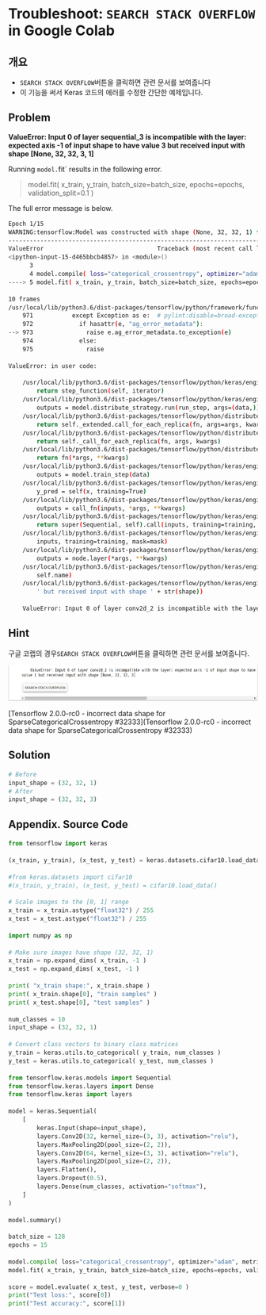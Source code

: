 # Troubleshoot: `SEARCH STACK OVERFLOW` in Google Colab

## 개요

* `SEARCH STACK OVERFLOW`버튼을 클릭하면 관련 문서를 보여줍니다
* 이 기능을 써서 Keras 코드의 에러를 수정한 간단한 예제입니다.

## Problem

**ValueError: Input 0 of layer sequential_3 is incompatible with the layer: expected axis -1 of input shape to have value 3 but received input with shape [None, 32, 32, 3, 1]**

Running `model.`fit` results in the following error.

> model.fit( x_train, y_train, batch_size=batch_size, epochs=epochs, validation_split=0.1 )

The full error message is below.

```bash
Epoch 1/15
WARNING:tensorflow:Model was constructed with shape (None, 32, 32, 1) for input Tensor("input_2:0", shape=(None, 32, 32, 1), dtype=float32), but it was called on an input with incompatible shape (None, 32, 32, 3).
---------------------------------------------------------------------------
ValueError                                Traceback (most recent call last)
<ipython-input-15-d465bbcb4857> in <module>()
      3 
      4 model.compile( loss="categorical_crossentropy", optimizer="adam", metrics=["accuracy"] )
----> 5 model.fit( x_train, y_train, batch_size=batch_size, epochs=epochs, validation_split=0.1 )

10 frames
/usr/local/lib/python3.6/dist-packages/tensorflow/python/framework/func_graph.py in wrapper(*args, **kwargs)
    971           except Exception as e:  # pylint:disable=broad-except
    972             if hasattr(e, "ag_error_metadata"):
--> 973               raise e.ag_error_metadata.to_exception(e)
    974             else:
    975               raise

ValueError: in user code:

    /usr/local/lib/python3.6/dist-packages/tensorflow/python/keras/engine/training.py:806 train_function  *
        return step_function(self, iterator)
    /usr/local/lib/python3.6/dist-packages/tensorflow/python/keras/engine/training.py:796 step_function  **
        outputs = model.distribute_strategy.run(run_step, args=(data,))
    /usr/local/lib/python3.6/dist-packages/tensorflow/python/distribute/distribute_lib.py:1211 run
        return self._extended.call_for_each_replica(fn, args=args, kwargs=kwargs)
    /usr/local/lib/python3.6/dist-packages/tensorflow/python/distribute/distribute_lib.py:2585 call_for_each_replica
        return self._call_for_each_replica(fn, args, kwargs)
    /usr/local/lib/python3.6/dist-packages/tensorflow/python/distribute/distribute_lib.py:2945 _call_for_each_replica
        return fn(*args, **kwargs)
    /usr/local/lib/python3.6/dist-packages/tensorflow/python/keras/engine/training.py:789 run_step  **
        outputs = model.train_step(data)
    /usr/local/lib/python3.6/dist-packages/tensorflow/python/keras/engine/training.py:747 train_step
        y_pred = self(x, training=True)
    /usr/local/lib/python3.6/dist-packages/tensorflow/python/keras/engine/base_layer.py:985 __call__
        outputs = call_fn(inputs, *args, **kwargs)
    /usr/local/lib/python3.6/dist-packages/tensorflow/python/keras/engine/sequential.py:372 call
        return super(Sequential, self).call(inputs, training=training, mask=mask)
    /usr/local/lib/python3.6/dist-packages/tensorflow/python/keras/engine/functional.py:386 call
        inputs, training=training, mask=mask)
    /usr/local/lib/python3.6/dist-packages/tensorflow/python/keras/engine/functional.py:508 _run_internal_graph
        outputs = node.layer(*args, **kwargs)
    /usr/local/lib/python3.6/dist-packages/tensorflow/python/keras/engine/base_layer.py:976 __call__
        self.name)
    /usr/local/lib/python3.6/dist-packages/tensorflow/python/keras/engine/input_spec.py:216 assert_input_compatibility
        ' but received input with shape ' + str(shape))

    ValueError: Input 0 of layer conv2d_2 is incompatible with the layer: expected axis -1 of input shape to have value 1 but received input with shape [None, 32, 32, 3]
```

## Hint

구글 코랩의 경우`SEARCH STACK OVERFLOW`버튼을 클릭하면 관련 문서를 보여줍니다.

<img src='images/error-5_cifar10-cnn-keras_ipynb.png'>



[Tensorflow 2.0.0-rc0 - incorrect data shape for SparseCategoricalCrossentropy #32333](Tensorflow 2.0.0-rc0 - incorrect data shape for SparseCategoricalCrossentropy #32333)

## Solution

```python
# Before
input_shape = (32, 32, 1)
# After
input_shape = (32, 32, 3)
```

## Appendix. Source Code

```python
from tensorflow import keras

(x_train, y_train), (x_test, y_test) = keras.datasets.cifar10.load_data()

#from keras.datasets import cifar10
#(x_train, y_train), (x_test, y_test) = cifar10.load_data()

# Scale images to the [0, 1] range
x_train = x_train.astype("float32") / 255
x_test = x_test.astype("float32") / 255

import numpy as np

# Make sure images have shape (32, 32, 1)
x_train = np.expand_dims( x_train, -1 )
x_test = np.expand_dims( x_test, -1 )

print( "x_train shape:", x_train.shape )
print( x_train.shape[0], "train samples" )
print( x_test.shape[0], "test samples" )

num_classes = 10
input_shape = (32, 32, 1)

# Convert class vectors to binary class matrices
y_train = keras.utils.to_categorical( y_train, num_classes )
y_test = keras.utils.to_categorical( y_test, num_classes )

from tensorflow.keras.models import Sequential
from tensorflow.keras.layers import Dense
from tensorflow.keras import layers

model = keras.Sequential(
    [
        keras.Input(shape=input_shape),
        layers.Conv2D(32, kernel_size=(3, 3), activation="relu"),
        layers.MaxPooling2D(pool_size=(2, 2)),
        layers.Conv2D(64, kernel_size=(3, 3), activation="relu"),
        layers.MaxPooling2D(pool_size=(2, 2)),
        layers.Flatten(),
        layers.Dropout(0.5),
        layers.Dense(num_classes, activation="softmax"),
    ]
)

model.summary()

batch_size = 128
epochs = 15

model.compile( loss="categorical_crossentropy", optimizer="adam", metrics=["accuracy"] )
model.fit( x_train, y_train, batch_size=batch_size, epochs=epochs, validation_split=0.1 )

score = model.evaluate( x_test, y_test, verbose=0 )
print("Test loss:", score[0])
print("Test accuracy:", score[1])
```

